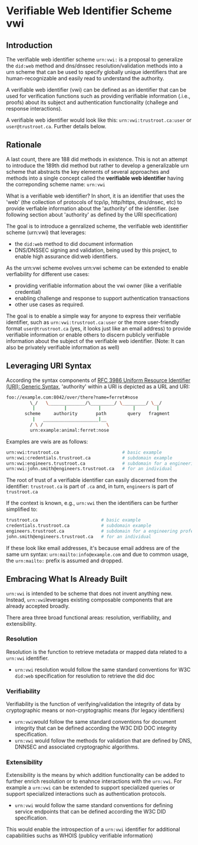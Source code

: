 # Verifiable Web Identifier Scheme vwi

## Introduction

The verifiable web identifier scheme ```urn:vwi:``` is a proposal to generalize the ```did:web``` method and dns/dnssec resolution/validation methods into a urn scheme that can be used to specify globally unique identifiers that are human-recognizable and easily read to understand the authority. 

A verifiable web identifier (vwi) can be defined as an identifier that can be used for verification functions such as providing verifiable information (.i.e., proofs) about its subject and authentication functionality (challege and response interactions).

A verifiable web identifier would look like this: ```urn:vwi:trustroot.ca:user``` or ```user@trustroot.ca```. Further details below.

## Rationale

A last count, there are 188 did methods in existence. This is not an attempt to introduce the 189th did method but rather to develop a generalizable urn scheme that abstracts the key elements of several approaches and methods into a single concept called the **verifiable web identifier** having the correponding scheme name: ```urn:vwi```

What is a verifiable web identifier? In short, it is an identifier that uses the 'web' (the collection of protocols of tcp/ip, http/https, dns/dnsec, etc) to provide verfiable information about the 'authority' of the identifier. (see following section about 'authority' as defined by the URI specification)

The goal is to introduce a genralized scheme, the verifiable web identitifier scheme (urn:vwi) that leverages:

- the ```did:web``` method to did document information
- DNS/DNSSEC signing and validation, being used by this project, to enable high assurance did:web identifiers.

As the urn:vwi scheme evolves  urn:vwi scheme can be extended to enable verfiability for different use cases:

- providing verifiable information about the vwi owner (like a verifiable credential)
- enabling challenge and response to support authentication transactions
- other use cases as required.

The goal is to enable a simple way for anyone to express their verifiable identifier, such as ```urn:vwi:trustroot.ca:user``` or the more user-friendly format ```user@trustroot.ca``` (yes, it looks just like an email address) to provide verifiable information or enable others to discern publicly verifiable information about the subject of the verifiable web identifier. (Note: It can also be privately verifiable information as well)

## Leveraging URI Syntax

According the syntax components of [RFC 3986 Uniform Resource Identifier (URI): Generic Syntax](https://datatracker.ietf.org/doc/html/rfc3986), 'authority' within a URI is depicted as a URL and URI:

```bash
foo://example.com:8042/over/there?name=ferret#nose
         \_/   \______________/\_________/ \_________/ \__/
          |           |            |            |        |
       scheme     authority       path        query   fragment
          |   _____________________|__
         / \ /                        \
         urn:example:animal:ferret:nose

```

Examples are vwis are as follows:

```bash
urn:vwi:trustroot.ca                        # basic example
urn:vwi:credentials.trustroot.ca            # subdomain example
urn:vwi:engineers.trustroot.ca              # subdomain for a engineering professional assocation
urn:vwi:john.smith@engineers.trustroot.ca   # for an individual
```

The root of trust of a verifiable identifier can easily discerned from the identifier: ```trustroot.ca``` is part of ```.ca``` and, in turn, ```engineers``` is part of ```trustroot.ca```


If the context is known, e.g., ```urn:vwi``` then the identifiers can be further simplified to:

```bash
trustroot.ca                        # basic example
credentials.trustroot.ca            # subdomain example
engineers.trustroot.ca              # subdomain for a engineering professional assocation
john.smith@engineers.trustroot.ca   # for an individual
```

If these look like email addresses, it's because email address are of the same urn syntax: ```urn:mailto:info@example.com``` and due to common usage, the ```urn:mailto:``` prefix is assumed and dropped.

## Embracing What Is Already Built

```urn:vwi``` is intended to be scheme that does not invent anything new.  Instead, ```urn:vwi```leverages existing composable components that are already accepted broadly.

There area three broad functional areas: resolution, verifiability, and extensibility.

### Resolution

Resolution is the function to retrieve metadata or mapped data related to a ```urn:vwi``` identifier.

- ```urn:vwi``` resolution would follow the same standard conventions for W3C ```did:web``` specification for resolution to retrieve the did doc

### Verifiability

Verifiability is the function of verifying/validation the integrity of data by cryptographic means or non-cryptographic means (for legacy identifiers)

- ```urn:vwi```would follow the same standard conventions for document integrity that can be defined according the W3C DID DOC integrity specification.
- ```urn:vwi``` would follow the methods for validation that are defined by DNS, DNNSEC and associated cryptographic algorithms.

### Extensibility

Extensibility is the means by which addition functionality can be added to further enrich resolution or to enahnce interactions with the ```urn:vwi```. For example a ```urn:vwi``` can be extended to support specialized queries or support specialized interactions such as authentication protocols.

- ```urn:vwi``` would follow the same standard conventions for defining service endpoints that can be defined according the W3C DID specification.

This would enable the introspection of a ```urn:vwi``` identifier for additional capabilitiies suchs as WHOIS (publicy verifiable information)
